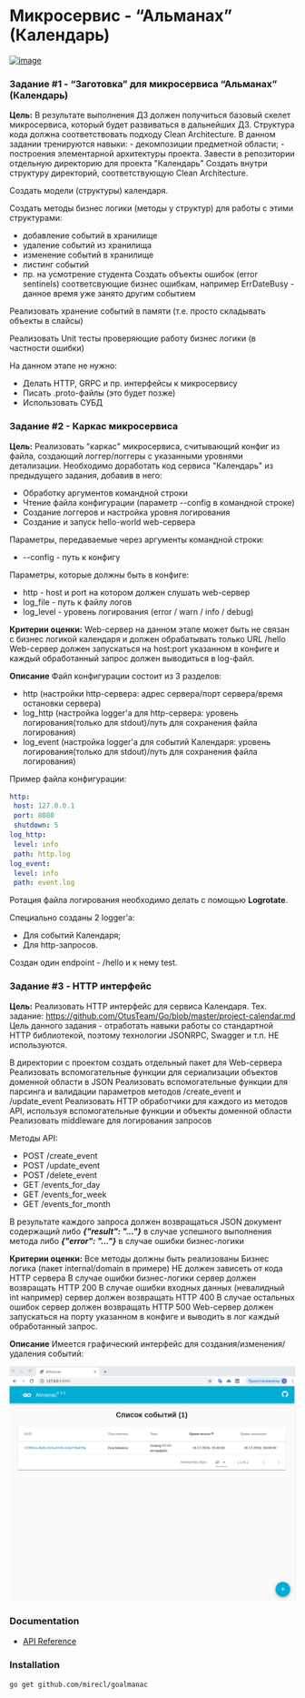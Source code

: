 # Микросервис - “Альманах” (Календарь)

[![image](https://img.shields.io/badge/godoc-reference-blue)](http://godoc.org/github.com/mirecl/goalmanac)

### Задание #1 - “Заготовка” для микросервиса “Альманах” (Календарь)

**Цель:** В результате выполнения ДЗ должен получиться базовый скелет микросервиса, который будет развиваться в дальнейших ДЗ. Структура кода должна соответствовать подходу Clean Architecture. В данном задании тренируются навыки: - декомпозиции предметной области; - построения элементарной архитектуры проекта.
Завести в репозитории отдельную директорию для проекта "Календарь"
Создать внутри структуру директорий, соответствующую Clean Architecture.

Cоздать модели (структуры) календаря.

Cоздать методы бизнес логики (методы у структур) для работы с этими структурами:
- добавление событий в хранилище
- удаление событий из хранилища
- изменение событий в хранилище
- листинг событий
- пр. на усмотрение студента
Создать объекты ошибок (error sentinels) соответсвующие бизнес ошибкам, например ErrDateBusy - данное время уже занято другим событием

Реализовать хранение событий в памяти (т.е. просто складывать объекты в слайсы)

Реализовать Unit тесты проверяющие работу бизнес логики (в частности ошибки)

На данном этапе не нужно:
- Делать HTTP, GRPC и пр. интерфейсы к микросервису
- Писать .proto-файлы (это будет позже)
- Использовать СУБД

### Задание #2 - Каркас микросервиса

**Цель:** Реализовать "каркас" микросервиса, считывающий конфиг из файла, создающий логгер/логгеры с указанными уровнями детализации.
Необходимо доработать код сервиса "Календарь" из предыдущего задания, добавив в него:

* Обработку аргументов командной строки
* Чтение файла конфигурации (параметр --config в командной строке)
* Создание логгеров и настройка уровня логирования
* Создание и запуск hello-world web-сервера

Параметры, передаваемые через аргументы командной строки:
* --config - путь к конфигу

Параметры, которые должны быть в конфиге:
* http - host и port на котором должен слушать web-сервер
* log_file - путь к файлу логов
* log_level - уровень логирования (error / warn / info / debug)

**Критерии оценки:** Web-сервер на данном этапе может быть не связан с бизнес логикой календаря и должен обрабатывать только URL /hello
Web-сервер должен запускаться на host:port указанном в конфиге и каждый обработанный запрос должен выводиться в log-файл.

**Описание**
Файл конфигурации состоит из 3 разделов:
 - http (настройки http-сервера: адрес сервера/порт сервера/время остановки сервера)
 - log_http (настройка logger'а для http-сервера: уровень логирования(только для stdout)/путь для сохранения файла логирования)
 - log_event (настройка logger'а для событий Календаря: уровень логирования(только для stdout)/путь для сохранения файла логирования)

 Пример файла конфигурации:
 ```yaml
http:
  host: 127.0.0.1
  port: 8080
  shutdown: 5
log_http:
  level: info 
  path: http.log
log_event:
  level: info
  path: event.log
 ```
 Ротация файла логирования необходимо делать с помощью **Logrotate**.

 Специально созданы 2 logger'a:
  - Для событий Календаря;
  - Для http-запросов.

Создан один endpoint - /hello и к нему test.

### Задание #3 - HTTP интерфейс

**Цель:** Реализовать HTTP интерфейс для сервиса Календаря. Тех. задание: https://github.com/OtusTeam/Go/blob/master/project-calendar.md Цель данного задания - отработать навыки работы со стандартной HTTP библиотекой, поэтому технологии JSONRPC, Swagger и т.п. НЕ используются.

В директории с проектом создать отдельный пакет для Web-сервера
Реализовать вспомогательные функции для сериализации объектов доменной области в JSON
Реализовать вспомогательные функции для парсинга и валидации параметров методов /create_event и /update_event
Реализовать HTTP обработчики для каждого из методов API, используя вспомогательные функции и объекты доменной области
Реализовать middleware для логирования запросов

Методы API:
- POST /create_event
- POST /update_event
- POST /delete_event
- GET /events_for_day
- GET /events_for_week
- GET /events_for_month

В результате каждого запроса должен возвращаться JSON документ содержащий
либо ***{"result": "..."}*** в случае успешного выполнения метода
либо ***{"error": "..."}*** в случае ошибки бизнес-логики

**Критерии оценки:** Все методы должны быть реализованы
Бизнес логика (пакет internal/domain в примере) НЕ должен зависеть от кода HTTP сервера
В случае ошибки бизнес-логики сервер должен возвращать HTTP 200
В случае ошибки входных данных (невалидный int например) сервер должен возвращать HTTP 400
В случае остальных ошибок сервер должен возвращать HTTP 500
Web-сервер должен запускаться на порту указанном в конфиге и выводить в лог каждый обработанный запрос.

**Описание**
Имеется графический интерфейс для создания/изменения/удаления событий:

![Иллюстрация к проекту](https://github.com/mirecl/goalmanac/blob/master/img/1.png)



### Documentation
* [API Reference](http://godoc.org/github.com/mirecl/goalmanac)

### Installation

    go get github.com/mirecl/goalmanac